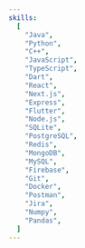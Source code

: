 ```yaml
---
skills:
  [
    "Java",
    "Python",
    "C++",
    "JavaScript",
    "TypeScript",
    "Dart",
    "React",
    "Next.js",
    "Express",
    "Flutter",
    "Node.js",
    "SQLite",
    "PostgreSQL",
    "Redis",
    "MongoDB",
    "MySQL",
    "Firebase",
    "Git",
    "Docker",
    "Postman",
    "Jira",
    "Numpy",
    "Pandas",
  ]
---
```

